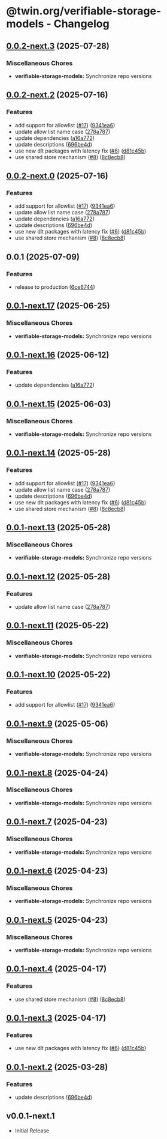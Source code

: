 # @twin.org/verifiable-storage-models - Changelog

## [0.0.2-next.3](https://github.com/twinfoundation/verifiable-storage/compare/verifiable-storage-models-v0.0.2-next.2...verifiable-storage-models-v0.0.2-next.3) (2025-07-28)


### Miscellaneous Chores

* **verifiable-storage-models:** Synchronize repo versions

## [0.0.2-next.2](https://github.com/twinfoundation/verifiable-storage/compare/verifiable-storage-models-v0.0.2-next.1...verifiable-storage-models-v0.0.2-next.2) (2025-07-16)


### Features

* add support for allowlist ([#17](https://github.com/twinfoundation/verifiable-storage/issues/17)) ([9341ea6](https://github.com/twinfoundation/verifiable-storage/commit/9341ea6b95dfbf2a5dc70a53e5979d7d0e8b2de6))
* update allow list name case ([278a787](https://github.com/twinfoundation/verifiable-storage/commit/278a787e96864c95438f87adaac6f2fc8b6bebcd))
* update dependencies ([a16a772](https://github.com/twinfoundation/verifiable-storage/commit/a16a77244cb1d312ea5ee74232bcdadd25f2b330))
* update descriptions ([696be4d](https://github.com/twinfoundation/verifiable-storage/commit/696be4d253183375d4c96e5b74eca0c814fe2fd1))
* use new dlt packages with latency fix ([#6](https://github.com/twinfoundation/verifiable-storage/issues/6)) ([d81c45b](https://github.com/twinfoundation/verifiable-storage/commit/d81c45bce035864a41bbd498815169d7257fbcb8))
* use shared store mechanism ([#8](https://github.com/twinfoundation/verifiable-storage/issues/8)) ([8c8ecb8](https://github.com/twinfoundation/verifiable-storage/commit/8c8ecb83d32431952c594ea23d37040991f5b4d3))

## [0.0.2-next.0](https://github.com/twinfoundation/verifiable-storage/compare/verifiable-storage-models-v0.0.2-next.0...verifiable-storage-models-v0.0.2-next.0) (2025-07-16)


### Features

* add support for allowlist ([#17](https://github.com/twinfoundation/verifiable-storage/issues/17)) ([9341ea6](https://github.com/twinfoundation/verifiable-storage/commit/9341ea6b95dfbf2a5dc70a53e5979d7d0e8b2de6))
* update allow list name case ([278a787](https://github.com/twinfoundation/verifiable-storage/commit/278a787e96864c95438f87adaac6f2fc8b6bebcd))
* update dependencies ([a16a772](https://github.com/twinfoundation/verifiable-storage/commit/a16a77244cb1d312ea5ee74232bcdadd25f2b330))
* update descriptions ([696be4d](https://github.com/twinfoundation/verifiable-storage/commit/696be4d253183375d4c96e5b74eca0c814fe2fd1))
* use new dlt packages with latency fix ([#6](https://github.com/twinfoundation/verifiable-storage/issues/6)) ([d81c45b](https://github.com/twinfoundation/verifiable-storage/commit/d81c45bce035864a41bbd498815169d7257fbcb8))
* use shared store mechanism ([#8](https://github.com/twinfoundation/verifiable-storage/issues/8)) ([8c8ecb8](https://github.com/twinfoundation/verifiable-storage/commit/8c8ecb83d32431952c594ea23d37040991f5b4d3))

## 0.0.1 (2025-07-09)


### Features

* release to production ([6ce6744](https://github.com/twinfoundation/verifiable-storage/commit/6ce6744c124cca586c1ef0552624378d1207578d))

## [0.0.1-next.17](https://github.com/twinfoundation/verifiable-storage/compare/verifiable-storage-models-v0.0.1-next.16...verifiable-storage-models-v0.0.1-next.17) (2025-06-25)


### Miscellaneous Chores

* **verifiable-storage-models:** Synchronize repo versions

## [0.0.1-next.16](https://github.com/twinfoundation/verifiable-storage/compare/verifiable-storage-models-v0.0.1-next.15...verifiable-storage-models-v0.0.1-next.16) (2025-06-12)


### Features

* update dependencies ([a16a772](https://github.com/twinfoundation/verifiable-storage/commit/a16a77244cb1d312ea5ee74232bcdadd25f2b330))

## [0.0.1-next.15](https://github.com/twinfoundation/verifiable-storage/compare/verifiable-storage-models-v0.0.1-next.14...verifiable-storage-models-v0.0.1-next.15) (2025-06-03)


### Miscellaneous Chores

* **verifiable-storage-models:** Synchronize repo versions

## [0.0.1-next.14](https://github.com/twinfoundation/verifiable-storage/compare/verifiable-storage-models-v0.0.1-next.13...verifiable-storage-models-v0.0.1-next.14) (2025-05-28)


### Features

* add support for allowlist ([#17](https://github.com/twinfoundation/verifiable-storage/issues/17)) ([9341ea6](https://github.com/twinfoundation/verifiable-storage/commit/9341ea6b95dfbf2a5dc70a53e5979d7d0e8b2de6))
* update allow list name case ([278a787](https://github.com/twinfoundation/verifiable-storage/commit/278a787e96864c95438f87adaac6f2fc8b6bebcd))
* update descriptions ([696be4d](https://github.com/twinfoundation/verifiable-storage/commit/696be4d253183375d4c96e5b74eca0c814fe2fd1))
* use new dlt packages with latency fix ([#6](https://github.com/twinfoundation/verifiable-storage/issues/6)) ([d81c45b](https://github.com/twinfoundation/verifiable-storage/commit/d81c45bce035864a41bbd498815169d7257fbcb8))
* use shared store mechanism ([#8](https://github.com/twinfoundation/verifiable-storage/issues/8)) ([8c8ecb8](https://github.com/twinfoundation/verifiable-storage/commit/8c8ecb83d32431952c594ea23d37040991f5b4d3))

## [0.0.1-next.13](https://github.com/twinfoundation/verifiable-storage/compare/verifiable-storage-models-v0.0.1-next.12...verifiable-storage-models-v0.0.1-next.13) (2025-05-28)


### Miscellaneous Chores

* **verifiable-storage-models:** Synchronize repo versions

## [0.0.1-next.12](https://github.com/twinfoundation/verifiable-storage/compare/verifiable-storage-models-v0.0.1-next.11...verifiable-storage-models-v0.0.1-next.12) (2025-05-28)


### Features

* update allow list name case ([278a787](https://github.com/twinfoundation/verifiable-storage/commit/278a787e96864c95438f87adaac6f2fc8b6bebcd))

## [0.0.1-next.11](https://github.com/twinfoundation/verifiable-storage/compare/verifiable-storage-models-v0.0.1-next.10...verifiable-storage-models-v0.0.1-next.11) (2025-05-22)


### Miscellaneous Chores

* **verifiable-storage-models:** Synchronize repo versions

## [0.0.1-next.10](https://github.com/twinfoundation/verifiable-storage/compare/verifiable-storage-models-v0.0.1-next.9...verifiable-storage-models-v0.0.1-next.10) (2025-05-22)


### Features

* add support for allowlist ([#17](https://github.com/twinfoundation/verifiable-storage/issues/17)) ([9341ea6](https://github.com/twinfoundation/verifiable-storage/commit/9341ea6b95dfbf2a5dc70a53e5979d7d0e8b2de6))

## [0.0.1-next.9](https://github.com/twinfoundation/verifiable-storage/compare/verifiable-storage-models-v0.0.1-next.8...verifiable-storage-models-v0.0.1-next.9) (2025-05-06)


### Miscellaneous Chores

* **verifiable-storage-models:** Synchronize repo versions

## [0.0.1-next.8](https://github.com/twinfoundation/verifiable-storage/compare/verifiable-storage-models-v0.0.1-next.7...verifiable-storage-models-v0.0.1-next.8) (2025-04-24)


### Miscellaneous Chores

* **verifiable-storage-models:** Synchronize repo versions

## [0.0.1-next.7](https://github.com/twinfoundation/verifiable-storage/compare/verifiable-storage-models-v0.0.1-next.6...verifiable-storage-models-v0.0.1-next.7) (2025-04-23)


### Miscellaneous Chores

* **verifiable-storage-models:** Synchronize repo versions

## [0.0.1-next.6](https://github.com/twinfoundation/verifiable-storage/compare/verifiable-storage-models-v0.0.1-next.5...verifiable-storage-models-v0.0.1-next.6) (2025-04-23)


### Miscellaneous Chores

* **verifiable-storage-models:** Synchronize repo versions

## [0.0.1-next.5](https://github.com/twinfoundation/verifiable-storage/compare/verifiable-storage-models-v0.0.1-next.4...verifiable-storage-models-v0.0.1-next.5) (2025-04-23)


### Miscellaneous Chores

* **verifiable-storage-models:** Synchronize repo versions

## [0.0.1-next.4](https://github.com/twinfoundation/verifiable-storage/compare/verifiable-storage-models-v0.0.1-next.3...verifiable-storage-models-v0.0.1-next.4) (2025-04-17)


### Features

* use shared store mechanism ([#8](https://github.com/twinfoundation/verifiable-storage/issues/8)) ([8c8ecb8](https://github.com/twinfoundation/verifiable-storage/commit/8c8ecb83d32431952c594ea23d37040991f5b4d3))

## [0.0.1-next.3](https://github.com/twinfoundation/verifiable-storage/compare/verifiable-storage-models-v0.0.1-next.2...verifiable-storage-models-v0.0.1-next.3) (2025-04-17)


### Features

* use new dlt packages with latency fix ([#6](https://github.com/twinfoundation/verifiable-storage/issues/6)) ([d81c45b](https://github.com/twinfoundation/verifiable-storage/commit/d81c45bce035864a41bbd498815169d7257fbcb8))

## [0.0.1-next.2](https://github.com/twinfoundation/verifiable-storage/compare/verifiable-storage-models-v0.0.1-next.1...verifiable-storage-models-v0.0.1-next.2) (2025-03-28)


### Features

* update descriptions ([696be4d](https://github.com/twinfoundation/verifiable-storage/commit/696be4d253183375d4c96e5b74eca0c814fe2fd1))

## v0.0.1-next.1

- Initial Release
